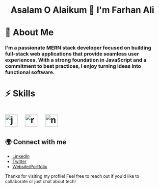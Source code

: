 <h1 align="center">Asalam O Alaikum 👋 I'm Farhan Ali </h1>

<h1>  🌱 About Me </h1>
<h3>I'm a passionate MERN stack developer focused on building full-stack web applications that provide seamless user experiences. With a strong foundation in JavaScript and a commitment to best practices, I enjoy turning ideas into functional software.
</h3>

<h1>  ⚡ Skills
 <h1/>
<div align="left">
  <img src="https://cdn.jsdelivr.net/gh/devicons/devicon/icons/javascript/javascript-original.svg" height="40" alt="javascript logo"  />
  <img width="12" />


  <img src="https://cdn.jsdelivr.net/gh/devicons/devicon/icons/react/react-original.svg" height="40" alt="react logo"  />
  <img width="12" />
  <img src="https://cdn.jsdelivr.net/gh/devicons/devicon/icons/nodejs/nodejs-original.svg" height="40" alt="nodejs logo"  />
</div>




## 🌍 Connect with me

- [LinkedIn](your-linkedin-url)
- [Twitter](your-twitter-url)
- [Website/Portfolio](your-website-url)

Thanks for visiting my profile! Feel free to reach out if you'd like to collaborate or just chat about tech!

